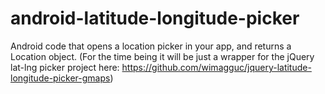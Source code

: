 android-latitude-longitude-picker
=================================

Android code that opens a location picker in your app, and returns a Location object. (For the time being it will be just a wrapper for the jQuery lat-lng picker project here: https://github.com/wimagguc/jquery-latitude-longitude-picker-gmaps)
